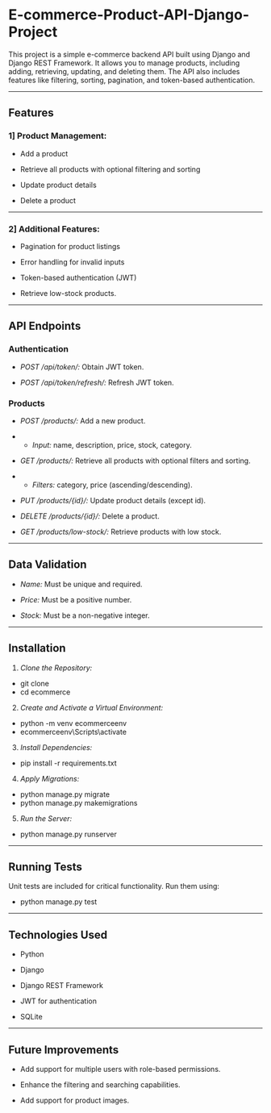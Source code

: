 # E-commerce-Product-API-Django-Project
This project is a simple e-commerce backend API built using Django and Django REST Framework. It allows you to manage products, including adding, retrieving, updating, and deleting them. The API also includes features like filtering, sorting, pagination, and token-based authentication.

---

## Features

### 1] Product Management:

- Add a product

- Retrieve all products with optional filtering and sorting

- Update product details

- Delete a product

---

### 2] Additional Features:

- Pagination for product listings

- Error handling for invalid inputs

- Token-based authentication (JWT)

- Retrieve low-stock products.

---

## API Endpoints

### Authentication

- *POST /api/token/:* Obtain JWT token.

- *POST /api/token/refresh/:* Refresh JWT token.

### Products

- *POST /products/:* Add a new product.

- - *Input:* name, description, price, stock, category.

- *GET /products/:* Retrieve all products with optional filters and sorting.

- - *Filters:* category, price (ascending/descending).

- *PUT /products/{id}/:* Update product details (except id).

- *DELETE /products/{id}/:* Delete a product.

- *GET /products/low-stock/:* Retrieve products with low stock.

---

## Data Validation

- *Name:* Must be unique and required.

- *Price:* Must be a positive number.

- *Stock:* Must be a non-negative integer.

---
## Installation

1. *Clone the Repository:*

- git clone <repository-url>
- cd ecommerce

2. *Create and Activate a Virtual Environment:*

- python -m venv ecommerceenv
- ecommerceenv\Scripts\activate

3. *Install Dependencies:*

- pip install -r requirements.txt

4. *Apply Migrations:*

- python manage.py migrate
- python manage.py makemigrations

5. *Run the Server:*

- python manage.py runserver

---

## Running Tests

Unit tests are included for critical functionality. Run them using:

- python manage.py test

---

## Technologies Used

- Python

- Django

- Django REST Framework

- JWT for authentication

- SQLite
---

## Future Improvements

- Add support for multiple users with role-based permissions.

- Enhance the filtering and searching capabilities.

- Add support for product images.

